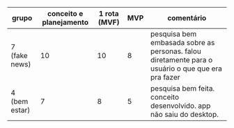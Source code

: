 | grupo         | conceito e planejamento | 1 rota (MVF) | MVP | comentário                                                                                        |
| ------------- | ----------------------- | ------------ | --- | ------------------------------------------------------------------------------------------------- |
| 7 (fake news) | 10                      | 10           | 8   | pesquisa bem embasada sobre as personas. falou diretamente para o usuário o que que era pra fazer |
| 4 (bem estar) | 7                       | 8            | 5   | pesquisa bem feita. conceito desenvolvido. app não saiu do desktop.                               |
